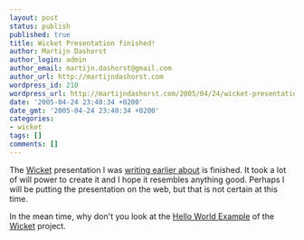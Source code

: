 ```yaml
---
layout: post
status: publish
published: true
title: Wicket Presentation finished!
author: Martijn Dashorst
author_login: admin
author_email: martijn.dashorst@gmail.com
author_url: http://martijndashorst.com
wordpress_id: 210
wordpress_url: http://martijndashorst.com/2005/04/24/wicket-presentation-finished/
date: '2005-04-24 23:40:34 +0200'
date_gmt: '2005-04-24 23:40:34 +0200'
categories:
- wicket
tags: []
comments: []
---
```

<p>The <a href="http://wicket.sf.net" title="Wicket">Wicket</a> presentation I was <a href="http://www.jroller.com/page/dashorst/20050424#writers_block" title="previous blog">writing earlier about</a> is finished. It took a lot of will power to create it and I hope it resembles anything good. Perhaps I will be putting the presentation on the web, but that is not certain at this time.</p>
<p>In the mean time, why don't you look at the <a href="http://wicket.sourceforge.net/ExampleHelloWorld.html" title="Hello World Example">Hello World Example</a> of the <a href="http://wicket.sf.net" title="Wicket">Wicket</a> project.</p>
